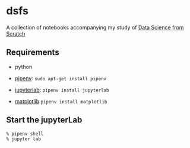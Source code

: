 # dsfs
A collection of notebooks accompanying my study of [Data Science from Scratch](https://www.oreilly.com/library/view/data-science-from/9781492041122/)
## Requirements
- python
- [pipenv](https://github.com/pypa/pipenv): `sudo apt-get install pipenv`
- [jupyterlab](https://jupyterlab.readthedocs.io/en/latest/index.html): `pipenv install jupyterlab`

- [matplotlib](https://matplotlib.org/) `pipenv install matplotlib`

## Start the jupyterLab
```
% pipenv shell
% jupyter lab
```
